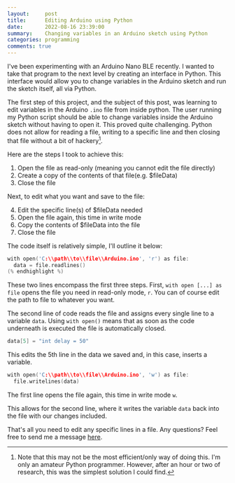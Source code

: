 ```yaml
---
layout:     post
title:      Editing Arduino using Python
date:       2022-08-16 23:39:00
summary:    Changing variables in an Arduino sketch using Python
categories: programming
comments: true
---
```


I've been experimenting with an Arduino Nano BLE recently. I wanted to take that program to the next level by creating an interface in Python. This interface would allow you to change variables in the Arduino sketch and run the sketch itself, all via Python.

The first step of this project, and the subject of this post, was learning to edit variables in the Arduino `.ino` file from inside python. The user running my Python script should be able to change variables inside the Arduino sketch without having to open it. This proved quite challenging. Python does not allow for reading a file, writing to a specific line and then closing that file without a bit of hackery[^1].

Here are the steps I took to achieve this:

  1. Open the file as read-only (meaning you cannot edit the file directly)
  2. Create a copy of the contents of that file(e.g. $fileData)
  3. Close the file

Next, to edit what you want and save to the file:

  4. Edit the specific line(s) of $fileData needed
  5. Open the file again, this time in write mode
  6. Copy the contents of $fileData into the file
  7. Close the file

The code itself is relatively simple, I'll outline it below:

```cpp
with open('C:\\path\\to\\file\\Arduino.ino', 'r') as file:
  data = file.readlines()
(% endhighlight %)
```
These two lines encompass the first three steps. First, `with open [...] as file` opens the file you need in read-only mode, `r`. You can of course edit the path to file to whatever you want.

The second line of code reads the file and assigns every single line to a variable `data`. Using `with open()` means that as soon as the code underneath is executed the file is automatically closed.

```cpp
data[5] = "int delay = 50"
```

This edits the 5th line in the data we saved and, in this case, inserts a variable.

```cpp
with open('C:\\path\\to\\file\\Arduino.ino', 'w') as file:
  file.writelines(data)
```

The first line opens the file again, this time in write mode `w`.

This allows for the second line, where it writes the variable `data` back into the file with our changes included.

That's all you need to edit any specific lines in a file. Any questions? Feel free to send me a message [here](https://www.bgigurtsis.com/contact/).


[^1]: Note that this may not be the most efficient/only way of doing this. I'm only an amateur Python programmer. However, after an hour or two of research, this was the simplest solution I could find.
